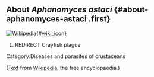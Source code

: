 About *Aphanomyces astaci* {#about-aphanomyces-astaci .first}
--------------------------

[![Wikipedia](/img/wikipedia_logo_v2_en.png){#wiki_icon}](http://en.wikipedia.org/wiki/Aphanomyces_astaci)

1.  REDIRECT Crayfish plague

Category:Diseases and parasites of crustaceans

([Text](http://en.wikipedia.org/wiki/Aphanomyces_astaci) from
[Wikipedia](http://en.wikipedia.org/), the free encyclopaedia.)
